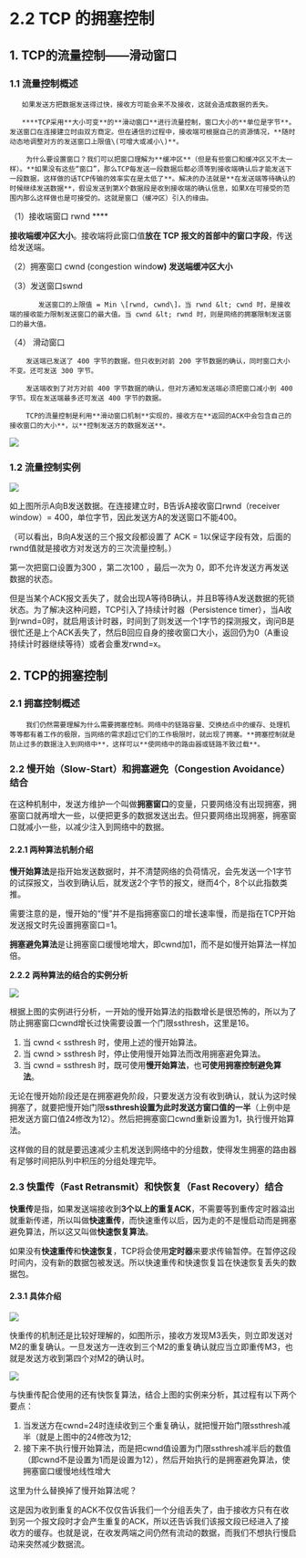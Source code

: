 # 2.2 TCP 的拥塞控制

## **1.  TCP的流量控制——滑动窗口**

### **1.1  流量控制概述**

       如果发送方把数据发送得过快，接收方可能会来不及接收，这就会造成数据的丢失。

       ****TCP采用**大小可变**的**滑动窗口**进行流量控制，窗口大小的**单位是字节**。发送窗口在连接建立时由双方商定。但在通信的过程中，接收端可根据自己的资源情况，**随时动态地调整对方的发送窗口上限值\(可增大或减小\)**。

        为什么要设置窗口？我们可以把窗口理解为**缓冲区**（但是有些窗口和缓冲区又不太一样）。**如果没有这些“窗口”，那么TCP每发送一段数据后都必须等到接收端确认后才能发送下一段数据，这样做的话TCP传输的效率实在是太低了**。解决的办法就是**在发送端等待确认的时候继续发送数据**，假设发送到第X个数据段是收到接收端的确认信息，如果X在可接受的范围内那么这样做也是可接受的。这就是窗口（缓冲区）引入的缘由。

（1）接收端窗口 rwnd    ****

 **接收端缓冲区大小**。接收端将此窗口值**放在 TCP 报文的首部中的窗口字段**，传送给发送端。

（2）拥塞窗口 cwnd \(congestion windo**w\)**    **发送端缓冲区大小**

（3）发送窗口swnd             

           发送窗口的上限值 = Min \[rwnd, cwnd\]，当 rwnd &lt; cwnd 时，是接收端的接收能力限制发送窗口的最大值。当 cwnd &lt; rwnd 时，则是网络的拥塞限制发送窗口的最大值。 

（4） 滑动窗口

        发送端已发送了 400 字节的数据，但只收到对前 200 字节数据的确认，同时窗口大小不变。还可发送 300 字节。

        发送端收到了对方对前 400 字节数据的确认，但对方通知发送端必须把窗口减小到 400 字节。现在发送端最多还可发送 400 字节的数据。

        TCP的流量控制是利用**滑动窗口机制**实现的，接收方在**返回的ACK中会包含自己的接收窗口的大小**，以**控制发送方的数据发送**。

![](../../.gitbook/assets/image%20%28387%29.png)

###  **1.2  流量控制实例**

![](../../.gitbook/assets/image%20%28110%29.png)

 如上图所示A向B发送数据。在连接建立时，B告诉A接收窗口rwnd（receiver window）= 400，单位字节，因此发送方A的发送窗口不能400。

（可以看出，B向A发送的三个报文段都设置了 ACK = 1以保证字段有效，后面的rwnd值就是接收方对发送方的三次流量控制。）

第一次把窗口设置为300 ，第二次100 ，最后一次为 0，即不允许发送方再发送数据的状态。

但是当某个ACK报文丢失了，就会出现A等待B确认，并且B等待A发送数据的死锁状态。为了解决这种问题，TCP引入了持续计时器（Persistence timer），当A收到rwnd=0时，就启用该计时器，时间到了则发送一个1字节的探测报文，询问B是很忙还是上个ACK丢失了，然后B回应自身的接收窗口大小，返回仍为0（A重设持续计时器继续等待）或者会重发rwnd=x。

##  **2. TCP的拥塞控制**

### **2.1 拥塞控制概述**

        我们仍然需要理解为什么需要拥塞控制。网络中的链路容量、交换结点中的缓存、处理机等等都有着工作的极限，当网络的需求超过它们的工作极限时，就出现了拥塞。**拥塞控制就是防止过多的数据注入到网络中**，这样可以**使网络中的路由器或链路不致过载**。

### **2.2** **慢开始（Slow-Start）和拥塞避免（Congestion Avoidance）结合**

在这种机制中，发送方维护一个叫做**拥塞窗口**的变量，只要网络没有出现拥塞，拥塞窗口就再增大一些，以便把更多的数据发送出去。但只要网络出现拥塞，拥塞窗口就减小一些，以减少注入到网络中的数据。

#### **2.2.1** **两种算法机制介绍**

**慢开始算法**是指开始发送数据时，并不清楚网络的负荷情况，会先发送一个1字节的试探报文，当收到确认后，就发送2个字节的报文，继而4个，8个以此指数类推。

需要注意的是，慢开始的“慢”并不是指拥塞窗口的增长速率慢，而是指在TCP开始发送报文时先设置拥塞窗口=1。

**拥塞避免算法**是让拥塞窗口缓慢地增大，即cwnd加1，而不是如慢开始算法一样加倍。

**2.2.2** **两种算法的结合的实例分析**

![](../../.gitbook/assets/image%20%28286%29.png)

根据上图的实例进行分析，一开始的慢开始算法的指数增长是很恐怖的，所以为了防止拥塞窗口cwnd增长过快需要设置一个门限ssthresh，这里是16。

1. 当 cwnd &lt; ssthresh 时，使用上述的慢开始算法。
2. 当 cwnd &gt; ssthresh 时，停止使用慢开始算法而改用拥塞避免算法。
3. 当 cwnd = ssthresh 时，既可使用**慢开始算法**，也**可使用拥塞控制避免算法**。

无论在慢开始阶段还是在拥塞避免阶段，只要发送方没有收到确认，就认为这时候拥塞了，就要把慢开始门限**ssthresh设置为此时发送方窗口值的一半**（上例中是把发送方窗口值24修改为12）。然后把拥塞窗口cwnd重新设置为1，执行慢开始算法。

这样做的目的就是要迅速减少主机发送到网络中的分组数，使得发生拥塞的路由器有足够时间把队列中积压的分组处理完毕。

### **2.3  快重传（Fast Retransmit）和快恢复（Fast Recovery）结合**

**快重传**是指，如果发送端接收到**3个以上的重复ACK**，不需要等到重传定时器溢出就重新传递，所以叫做**快速重传**，而快速重传以后，因为走的不是慢启动而是拥塞避免算法，所以这又叫做**快速恢复算法**。

如果没有**快速重传**和**快速恢复**，TCP将会使用**定时器**来要求传输暂停。在暂停这段时间内，没有新的数据包被发送。所以快速重传和快速恢复旨在快速恢复丢失的数据包。

#### **2.3.1  具体介绍**

![](../../.gitbook/assets/image%20%28221%29.png)

快重传的机制还是比较好理解的，如图所示，接收方发现M3丢失，则立即发送对M2的重复确认。一旦发送方一连收到三个M2的重复确认就应当立即重传M3，也就是发送方收到第四个对M2的确认时。

![](../../.gitbook/assets/image%20%28173%29.png)

与快重传配合使用的还有快恢复算法，结合上图的实例来分析，其过程有以下两个要点：

1. 当发送方在cwnd=24时连续收到三个重复确认，就把慢开始门限ssthresh减半（就是上图中的24修改为12;
2. 接下来不执行慢开始算法，而是把cwnd值设置为门限ssthresh减半后的数值（即cwnd不是设置为1而是设置为12），然后开始执行的是拥塞避免算法，使拥塞窗口缓慢地线性增大

这里为什么替换掉了慢开始算法呢？

这是因为收到重复的ACK不仅仅告诉我们一个分组丢失了，由于接收方只有在收到另一个报文段时才会产生重复的ACK，所以还告诉我们该报文段已经进入了接收方的缓存。也就是说，在收发两端之间仍然有流动的数据，而我们不想执行慢启动来突然减少数据流。 




